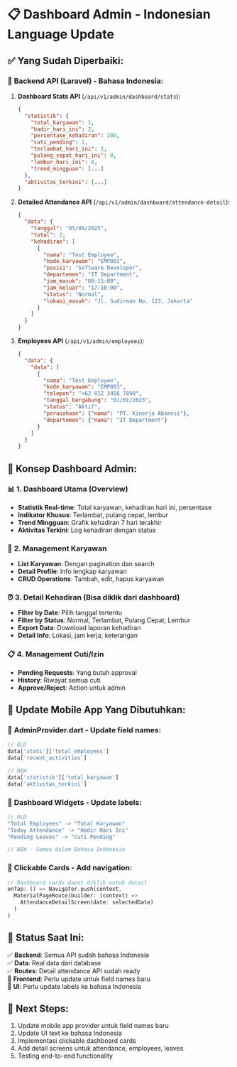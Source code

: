 # 📋 Dashboard Admin - Indonesian Language Update

## ✅ **Yang Sudah Diperbaiki:**

### 🔄 **Backend API (Laravel) - Bahasa Indonesia:**

1. **Dashboard Stats API** (`/api/v1/admin/dashboard/stats`):
   ```json
   {
     "statistik": {
       "total_karyawan": 1,
       "hadir_hari_ini": 2,
       "persentase_kehadiran": 200,
       "cuti_pending": 1,
       "terlambat_hari_ini": 1,
       "pulang_cepat_hari_ini": 0,
       "lembur_hari_ini": 0,
       "trend_mingguan": [...]
     },
     "aktivitas_terkini": [...]
   }
   ```

2. **Detailed Attendance API** (`/api/v1/admin/dashboard/attendance-detail`):
   ```json
   {
     "data": {
       "tanggal": "05/09/2025",
       "total": 2,
       "kehadiran": [
         {
           "nama": "Test Employee",
           "kode_karyawan": "EMP003",
           "posisi": "Software Developer",
           "departemen": "IT Department",
           "jam_masuk": "08:15:00",
           "jam_keluar": "17:10:00",
           "status": "Normal",
           "lokasi_masuk": "Jl. Sudirman No. 123, Jakarta"
         }
       ]
     }
   }
   ```

3. **Employees API** (`/api/v1/admin/employees`):
   ```json
   {
     "data": {
       "data": [
         {
           "nama": "Test Employee",
           "kode_karyawan": "EMP003",
           "telepon": "+62 812 3456 7890",
           "tanggal_bergabung": "01/01/2023",
           "status": "Aktif",
           "perusahaan": {"nama": "PT. Kinerja Absensi"},
           "departemen": {"nama": "IT Department"}
         }
       ]
     }
   }
   ```

## 🎯 **Konsep Dashboard Admin:**

### 📊 **1. Dashboard Utama (Overview)**
- **Statistik Real-time**: Total karyawan, kehadiran hari ini, persentase
- **Indikator Khusus**: Terlambat, pulang cepat, lembur
- **Trend Mingguan**: Grafik kehadiran 7 hari terakhir
- **Aktivitas Terkini**: Log kehadiran dengan status

### 👥 **2. Management Karyawan**
- **List Karyawan**: Dengan pagination dan search
- **Detail Profile**: Info lengkap karyawan
- **CRUD Operations**: Tambah, edit, hapus karyawan

### ⏰ **3. Detail Kehadiran** (Bisa diklik dari dashboard)
- **Filter by Date**: Pilih tanggal tertentu
- **Filter by Status**: Normal, Terlambat, Pulang Cepat, Lembur
- **Export Data**: Download laporan kehadiran
- **Detail Info**: Lokasi, jam kerja, keterangan

### 📋 **4. Management Cuti/Izin**
- **Pending Requests**: Yang butuh approval
- **History**: Riwayat semua cuti
- **Approve/Reject**: Action untuk admin

## 🔄 **Update Mobile App Yang Dibutuhkan:**

### 📱 **AdminProvider.dart** - Update field names:
```dart
// OLD
data['stats']['total_employees']
data['recent_activities']

// NEW  
data['statistik']['total_karyawan']
data['aktivitas_terkini']
```

### 📱 **Dashboard Widgets** - Update labels:
```dart
// OLD
"Total Employees" -> "Total Karyawan"
"Today Attendance" -> "Hadir Hari Ini"
"Pending Leaves" -> "Cuti Pending"

// NEW - Semua dalam Bahasa Indonesia
```

### 📱 **Clickable Cards** - Add navigation:
```dart
// Dashboard cards dapat diklik untuk detail
onTap: () => Navigator.push(context, 
  MaterialPageRoute(builder: (context) => 
    AttendanceDetailScreen(date: selectedDate)
  )
)
```

## 🚀 **Status Saat Ini:**

✅ **Backend**: Semua API sudah bahasa Indonesia  
✅ **Data**: Real data dari database  
✅ **Routes**: Detail attendance API sudah ready  
🔄 **Frontend**: Perlu update untuk field names baru  
🔄 **UI**: Perlu update labels ke bahasa Indonesia  

## 🎯 **Next Steps:**
1. Update mobile app provider untuk field names baru
2. Update UI text ke bahasa Indonesia
3. Implementasi clickable dashboard cards
4. Add detail screens untuk attendance, employees, leaves
5. Testing end-to-end functionality
